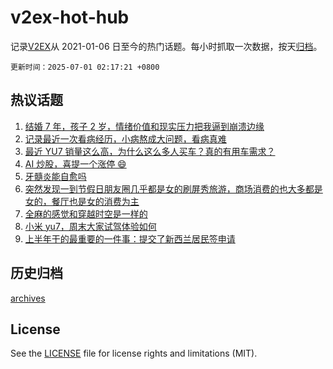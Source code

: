 # v2ex-hot-hub

 记录[V2EX](https://www.v2ex.com/)从 2021-01-06 日至今的热门话题。每小时抓取一次数据，按天[归档](archives)。

`更新时间：2025-07-01 02:17:21 +0800`

## 热议话题

1. [结婚 7 年，孩子 2 岁，情绪价值和现实压力把我逼到崩溃边缘](https://www.v2ex.com/t/1141915)
1. [记录最近一次看病经历，小病熬成大问题，看病真难](https://www.v2ex.com/t/1141868)
1. [最近 YU7 销量这么高，为什么这么多人买车？真的有用车需求？](https://www.v2ex.com/t/1141912)
1. [AI 炒股，喜提一个涨停 😄](https://www.v2ex.com/t/1141925)
1. [牙髓炎能自愈吗](https://www.v2ex.com/t/1141856)
1. [突然发现一到节假日朋友圈几乎都是女的刷屏秀旅游，商场消费的也大多都是女的，餐厅也是女的消费为主](https://www.v2ex.com/t/1141974)
1. [全麻的感觉和穿越时空是一样的](https://www.v2ex.com/t/1141945)
1. [小米 yu7，周末大家试驾体验如何](https://www.v2ex.com/t/1141848)
1. [上半年干的最重要的一件事：提交了新西兰居民签申请](https://www.v2ex.com/t/1141852)

## 历史归档

[archives](archives)

## License

See the [LICENSE](LICENSE) file for license rights and limitations (MIT).
